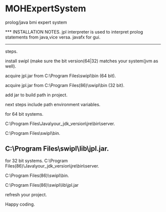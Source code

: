 # MOHExpertSystem
prolog/java bmi expert system

*** INSTALLATION NOTES.
jpl interpreter is used to interpret prolog statements from java,vice versa.
javafx for gui.
*** 
steps. 

install swipl (make sure the bit version(64|32) matches your system(jvm as well).

acquire jpl.jar from C:\Program Files\swipl\bin (64 bit).

acquire jpl.jar from C:\Program Files(86)\swipl\bin (32 bit).

add jar to build path in project.

next steps include path environment variables.

for 64 bit systems.

C:\Program Files\Java\your_jdk_version\jre\bin\server.

C:\Program Files\swipl\bin.

C:\Program Files\swipl\lib\jpl.jar.
---------------------------------------------------

for 32 bit systems.
C:\Program Files(86)\Java\your_jdk_version\jre\bin\server.

C:\Program Files(86)\swipl\bin.

C:\Program Files(86)\swipl\lib\jpl.jar

refresh your project.

Happy coding.

